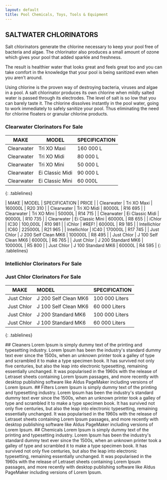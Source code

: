 ```yaml
---
layout: default
title: Pool Chemicals, Toys, Tools & Equipment
---
```


<a name="Pumps"/>

<a name="Chloronators">

## SALTWATER CHLORINATORS

Salt chlorinators generate the chlorine necessary to keep your pool free of bacteria and algae. The chlorinator also produces a small amount of ozone which gives your pool that added sparkle and freshness.

The result is healthier water that looks great and feels great too and you can take comfort in the knowledge that your pool is being sanitized even when you aren’t around.

Using chlorine is the proven way of destroying bacteria, viruses and algae in a pool. A salt chlorinator produces its own chlorine when mildly salted water is passed through its electrodes. The level of salt is so low that you can barely taste it. The chlorine dissolves instantly in the pool water, going to work immediately to safely sanitize your pool. Thus eliminating the need for chlorine floaters or granular chlorine products.

### Clearwater Clorinators For Sale

|   MAKE    |   MODEL   |SPECIFICATION  |
|   ------  |   -------    |    ----------- |
|   Clearwater  |Tri XO Maxi    |   160 000 L|
|   Clearwater  |Tri XO Midi    |80 000 L   |
|   Clearwater  |Tri XO Mini    |50 000 L   |
|   Clearwater  |Ei Classic Midi    |90 000 L   |
|   Clearwater  |Ei Classic Mini    |60 000L    |
{: .tablelines}
<br>

| 	MAKE	 | 	MODEL	 | 	SPECIFICATION	 |	PRICE	 |
| 	Clearwater	 | 	Tri XO Maxi   	 | 	160000L	 |	R20 310	 |
| 	Clearwater	 | 	Tri XO Midi   	 | 	80000L	 |	R16 695	 |
| 	Clearwater	 | 	Tri XO Mini  	 | 	50000L	 |	R14 715	 |
| 	Clearwater	 | 	Ei Classic Midi 	 | 	90000L	 |	R10 735	 |
| 	Clearwater	 | 	Ei Classic Mini 	 | 	60000L	 |	R8 655	 |
| 	iChlor	 | 	IC30	 | 	100,000L	 |	R10 981	 |
| 	iChlor	 | 	#REF!	 | 	60000L	 |	R9 185	 |
| 	Intellichlor	 | 	IC60	 | 	225000L	 |	R21 965	 |
| 	Intellichlor	 | 	IC40	 | 	170000L	 |	R17 745	 |
| 	Just Chlor	 | 	J 200 Self Clean MK6	 | 	100000L	 |	R8 495	 |
| 	Just Chlor	 | 	J 100 Self Clean MK6	 | 	60000L	 |	R6 765	 |
| 	Just Chlor	 | 	J 200 Standard MK6	 | 	100000L	 |	R5 800	 |
| 	Just Chlor	 | 	J 100 Standard MK6	 | 	60000L	 |	R4 595	 |
{: .tablelines}

### Intellichlor Clorinators For Sale



### Just Chlor Clorinators For Sale

|MAKE|MODEL|SPECIFICATION|
|:-:|:-|:-|
|Just Chlor|J 200 Self Clean MK6|100 000 Liters|
|Just Chlor|J 100 Self Clean MK6|60 000 Liters|
|Just Chlor|J 200 Standard MK6|100 000 Liters|
|Just Chlor|J 100 Standard MK6|60 000 Liters|
{: .tablelines}



<a name="Cleaners"/>
## Cleaners
Lorem Ipsum is simply dummy text of the printing and typesetting industry. Lorem Ipsum has been the industry's standard dummy text ever since the 1500s, when an unknown printer took a galley of type and scrambled it to make a type specimen book. It has survived not only five centuries, but also the leap into electronic typesetting, remaining essentially unchanged. It was popularised in the 1960s with the release of Letraset sheets containing Lorem Ipsum passages, and more recently with desktop publishing software like Aldus PageMaker including versions of Lorem Ipsum.



<a name="Filters">
## Filters
Lorem Ipsum is simply dummy text of the printing and typesetting industry. Lorem Ipsum has been the industry's standard dummy text ever since the 1500s, when an unknown printer took a galley of type and scrambled it to make a type specimen book. It has survived not only five centuries, but also the leap into electronic typesetting, remaining essentially unchanged. It was popularised in the 1960s with the release of Letraset sheets containing Lorem Ipsum passages, and more recently with desktop publishing software like Aldus PageMaker including versions of Lorem Ipsum.


<a name="Chemicals"/>
## Chemicals
Lorem Ipsum is simply dummy text of the printing and typesetting industry. Lorem Ipsum has been the industry's standard dummy text ever since the 1500s, when an unknown printer took a galley of type and scrambled it to make a type specimen book. It has survived not only five centuries, but also the leap into electronic typesetting, remaining essentially unchanged. It was popularised in the 1960s with the release of Letraset sheets containing Lorem Ipsum passages, and more recently with desktop publishing software like Aldus PageMaker including versions of Lorem Ipsum.




